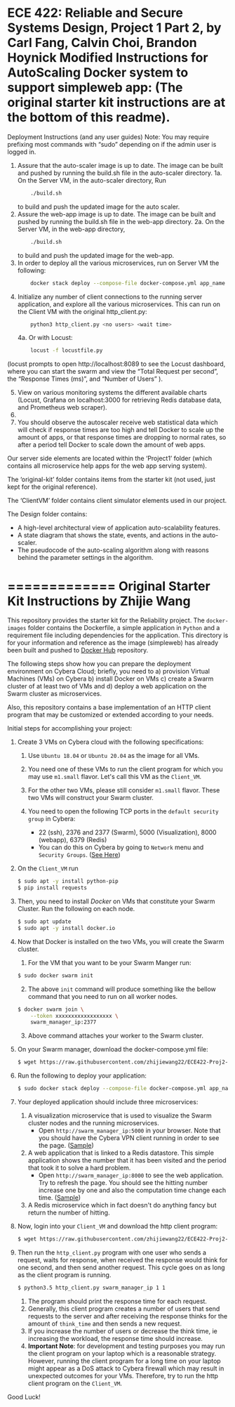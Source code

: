 ECE 422: Reliable and Secure Systems Design, Project 1 Part 2,
by Carl Fang, Calvin Choi, Brandon Hoynick
Modified Instructions for AutoScaling Docker system to support simpleweb app:
(The original starter kit instructions are at the bottom of this readme).
=============
Deployment Instructions (and any user guides)
Note: You may require prefixing most commands with “sudo” depending on if the admin user is logged in.
1. Assure that the auto-scaler image is up to date. The image can be built and pushed by running the build.sh file in the auto-scaler directory.
1a. On the Server VM, in the auto-scaler directory, Run 
    ```bash
        ./build.sh 
    ```
    to build and push the updated image for the auto scaler.
2. Assure the web-app image is up to date. The image can be built and pushed by running the build.sh file in the web-app directory.
2a. On the Server VM, in the web-app directory,
    ```bash
        ./build.sh 
    ```
    to build and push the updated image for the web-app.
3. In order to deploy all the various microservices, run on Server VM the following:
    ```bash
        docker stack deploy --compose-file docker-compose.yml app_name
    ```
4. Initialize any number of client connections to the running server application, and explore all the various microservices. This can run on the Client VM with the original http_client.py:
    ```bash
        python3 http_client.py <no users> <wait time>
    ```
    4a. Or with Locust:
    ```bash
        locust -f locustfile.py
    ```

(locust prompts to open http://localhost:8089 to see the Locust dashboard, where you can start the swarm and view the “Total Request per second”, the “Response Times (ms)”, and “Number of Users” ).

5. View on various monitoring systems the different available charts (Locust, Grafana on localhost:3000 for retrieving Redis database data, and Prometheus web scraper).
6. 
7. You should observe the autoscaler receive web statistical data which will check if response times are too high and tell Docker to scale up the amount of apps, or that response times are dropping to normal rates, so after a period tell Docker to scale down the amount of web apps.


Our server side elements are located within the ‘Project1’ folder (which contains all microservice help apps for the web app serving system).

The ‘original-kit’ folder contains items from the starter kit (not used, just kept for the original reference).

The ‘ClientVM’ folder contains client simulator elements used in our project.

The Design folder contains: 
- A high-level architectural view of application auto-scalability features.
- A state diagram that shows the state, events, and actions in the auto-scaler.
- The pseudocode of the auto-scaling algorithm along with reasons behind the parameter settings in the algorithm.

=============
Original Starter Kit Instructions by  Zhijie Wang
=============
This repository provides the starter kit for the Reliability project. The `docker-images` folder
contains the Dockerfile, a simple application in `Python` and a requirement file including dependencies for
the application. This directory is for your information and reference as the image (simpleweb) has already been built and pushed to [Docker Hub](https://hub.docker.com/r/zhijiewang22/simpleweb) repository.

The following steps show how you can prepare the deployment environment on Cybera Cloud; briefly, you need to a) provision 
Virtual Machines (VMs) on Cybera b) install Docker on VMs c) create a Swarm cluster of at least two of 
VMs and d) deploy a web application on the Swarm cluster as microservices.

Also, this repository contains a base implementation of an HTTP client program that may be customized or extended 
according to your needs. 

Initial steps for accomplishing your project:   

1. Create 3 VMs on Cybera cloud with the following specifications:

    1. Use `Ubuntu 18.04` or `Ubuntu 20.04` as the image for all VMs.

    2. You need one of these VMs to run the client program for which you may use `m1.small` flavor. Let's call this VM as
the `Client_VM`.

    3. For the other two VMs, please still consider `m1.small` flavor. These two VMs will construct your Swarm cluster.

    4. You need to open the following TCP ports in the `default security group` in Cybera:
        - 22 (ssh), 2376 and 2377 (Swarm), 5000 (Visualization), 8000 (webapp), 6379 (Redis)
        - You can do this on Cybera by going to `Network` menu and `Security Groups`. ([See Here](./figures/sg.png))

2. On the `Client_VM` run
    ```bash
    $ sudo apt -y install python-pip
    $ pip install requests
    ```

3. Then, you need to install *Docker* on VMs that constitute your Swarm Cluster. Run the following on each node.
    ```bash
    $ sudo apt update
    $ sudo apt -y install docker.io
    ```
    
4. Now that Docker is installed on the two VMs, you will create the Swarm cluster.
    1. For the VM that you want to be your Swarm Manger run:
    ```bash
    $ sudo docker swarm init
    ```

    2. The above `init` command will produce something like the bellow command that you need to run on all worker nodes.
    ```bash
    $ docker swarm join \
        --token xxxxxxxxxxxxxxxxxx \
        swarm_manager_ip:2377
    ```
    3. Above command attaches your worker to the Swarm cluster.
5. On your Swarm manager, download the docker-compose.yml file:
    ```bash
    $ wget https://raw.githubusercontent.com/zhijiewang22/ECE422-Proj2-StartKit/master/docker-compose.yml
    ```
6. Run the following to deploy your application:
    ```bash
    $ sudo docker stack deploy --compose-file docker-compose.yml app_name
    ```
7. Your deployed application should include three microservices:
    1. A visualization microservice that is used to visualize the Swarm cluster nodes and the running microservices. 
        - Open `http://swarm_manager_ip:5000` in your browser. Note that you should have the Cybera VPN client 
    running in order to see the page. ([Sample](./figures/vis.png))
    2. A web application that is linked to a Redis datastore. This simple application shows the number that it has 
    been visited and the period that took it to solve a hard problem. 
        - Open `http://swarm_manager_ip:8000` to see the web application. Try to refresh the page. You should see the hitting number increase one by one and also the computation time change each time. ([Sample](./figures/app.png))
    3. A Redis microservice which in fact doesn't do anything fancy but return the number of hitting.

8. Now, login into your `Client_VM` and download the http client program:
    ```bash
    $ wget https://raw.githubusercontent.com/zhijiewang22/ECE422-Proj2-StartKit/master/http_client.py
    ```
9. Then run the `http_client.py` program with one user who sends a request, waits for response, when received the 
    response would think for one second, and then send another request. This cycle goes on as long as the client 
    program is running.
    ```bash
    $ python3.5 http_client.py swarm_manager_ip 1 1
    ```
    1. The program should print the response time for each request.
    2. Generally, this client program creates a number of users that send requests to the server and after receiving 
    the response thinks for the amount of `think_time` and then sends a new request.
    3. If you increase the number of users or decrease the think time, ie increasing the workload, the response 
    time should increase.
    4. **Important Note**: for development and testing purposes you may run the client program on your laptop 
    which is a reasonable strategy. However, running the client program for a long time on your laptop might appear as 
    a DoS attack to Cybera firewall which may result in unexpected outcomes for your VMs. Therefore, try to run the 
    http client program on the `Client_VM`.
    
    
 Good Luck!

